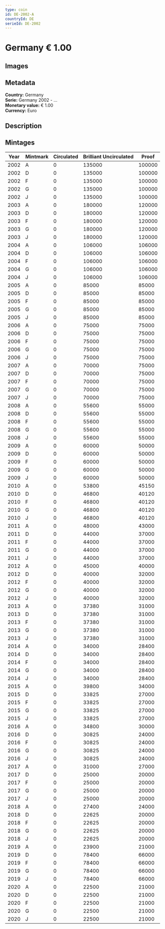 ```yaml
---
type: coin
id: DE-2002-A
countryId: DE
serieId: DE-2002
---
```


# Germany € 1.00

## Images


## Metadata

**Country:** Germany\
**Serie:** Germany 2002 - ...\
**Monetary value:** € 1.00\
**Currency:** Euro

## Description


## Mintages
| Year | Mintmark | Circulated | Brilliant Uncirculated | Proof |
| ---- | -------- | ---------- | ---------------------- | ----- |
| 2002 | A | 0| 135000 | 100000 |
| 2002 | D | 0| 135000 | 100000 |
| 2002 | F | 0| 135000 | 100000 |
| 2002 | G | 0| 135000 | 100000 |
| 2002 | J | 0| 135000 | 100000 |
| 2003 | A | 0| 180000 | 120000 |
| 2003 | D | 0| 180000 | 120000 |
| 2003 | F | 0| 180000 | 120000 |
| 2003 | G | 0| 180000 | 120000 |
| 2003 | J | 0| 180000 | 120000 |
| 2004 | A | 0| 106000 | 106000 |
| 2004 | D | 0| 106000 | 106000 |
| 2004 | F | 0| 106000 | 106000 |
| 2004 | G | 0| 106000 | 106000 |
| 2004 | J | 0| 106000 | 106000 |
| 2005 | A | 0| 85000 | 85000 |
| 2005 | D | 0| 85000 | 85000 |
| 2005 | F | 0| 85000 | 85000 |
| 2005 | G | 0| 85000 | 85000 |
| 2005 | J | 0| 85000 | 85000 |
| 2006 | A | 0| 75000 | 75000 |
| 2006 | D | 0| 75000 | 75000 |
| 2006 | F | 0| 75000 | 75000 |
| 2006 | G | 0| 75000 | 75000 |
| 2006 | J | 0| 75000 | 75000 |
| 2007 | A | 0| 70000 | 75000 |
| 2007 | D | 0| 70000 | 75000 |
| 2007 | F | 0| 70000 | 75000 |
| 2007 | G | 0| 70000 | 75000 |
| 2007 | J | 0| 70000 | 75000 |
| 2008 | A | 0| 55600 | 55000 |
| 2008 | D | 0| 55600 | 55000 |
| 2008 | F | 0| 55600 | 55000 |
| 2008 | G | 0| 55600 | 55000 |
| 2008 | J | 0| 55600 | 55000 |
| 2009 | A | 0| 60000 | 50000 |
| 2009 | D | 0| 60000 | 50000 |
| 2009 | F | 0| 60000 | 50000 |
| 2009 | G | 0| 60000 | 50000 |
| 2009 | J | 0| 60000 | 50000 |
| 2010 | A | 0| 53800 | 45150 |
| 2010 | D | 0| 46800 | 40120 |
| 2010 | F | 0| 46800 | 40120 |
| 2010 | G | 0| 46800 | 40120 |
| 2010 | J | 0| 46800 | 40120 |
| 2011 | A | 0| 48000 | 43000 |
| 2011 | D | 0| 44000 | 37000 |
| 2011 | F | 0| 44000 | 37000 |
| 2011 | G | 0| 44000 | 37000 |
| 2011 | J | 0| 44000 | 37000 |
| 2012 | A | 0| 45000 | 40000 |
| 2012 | D | 0| 40000 | 32000 |
| 2012 | F | 0| 40000 | 32000 |
| 2012 | G | 0| 40000 | 32000 |
| 2012 | J | 0| 40000 | 32000 |
| 2013 | A | 0| 37380 | 31000 |
| 2013 | D | 0| 37380 | 31000 |
| 2013 | F | 0| 37380 | 31000 |
| 2013 | G | 0| 37380 | 31000 |
| 2013 | J | 0| 37380 | 31000 |
| 2014 | A | 0| 34000 | 28400 |
| 2014 | D | 0| 34000 | 28400 |
| 2014 | F | 0| 34000 | 28400 |
| 2014 | G | 0| 34000 | 28400 |
| 2014 | J | 0| 34000 | 28400 |
| 2015 | A | 0| 39800 | 34000 |
| 2015 | D | 0| 33825 | 27000 |
| 2015 | F | 0| 33825 | 27000 |
| 2015 | G | 0| 33825 | 27000 |
| 2015 | J | 0| 33825 | 27000 |
| 2016 | A | 0| 34800 | 30000 |
| 2016 | D | 0| 30825 | 24000 |
| 2016 | F | 0| 30825 | 24000 |
| 2016 | G | 0| 30825 | 24000 |
| 2016 | J | 0| 30825 | 24000 |
| 2017 | A | 0| 31000 | 27000 |
| 2017 | D | 0| 25000 | 20000 |
| 2017 | F | 0| 25000 | 20000 |
| 2017 | G | 0| 25000 | 20000 |
| 2017 | J | 0| 25000 | 20000 |
| 2018 | A | 0| 27400 | 24000 |
| 2018 | D | 0| 22625 | 20000 |
| 2018 | F | 0| 22625 | 20000 |
| 2018 | G | 0| 22625 | 20000 |
| 2018 | J | 0| 22625 | 20000 |
| 2019 | A | 0| 23900 | 21000 |
| 2019 | D | 0| 78400 | 66000 |
| 2019 | F | 0| 78400 | 66000 |
| 2019 | G | 0| 78400 | 66000 |
| 2019 | J | 0| 78400 | 66000 |
| 2020 | A | 0| 22500 | 21000 |
| 2020 | D | 0| 22500 | 21000 |
| 2020 | F | 0| 22500 | 21000 |
| 2020 | G | 0| 22500 | 21000 |
| 2020 | J | 0| 22500 | 21000 |
